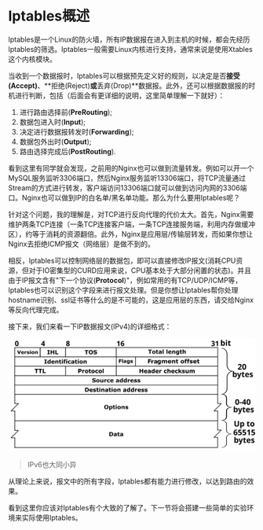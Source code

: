 # Iptables概述

Iptables是一个Linux的防火墙，所有IP数据报在进入到主机的时候，都会先经历Iptables的筛选。Iptables一般需要Linux内核进行支持，通常来说是使用Xtables这个内核模块。

当收到一个数据报时，Iptables可以根据预先定义好的规则，以决定是否**接受(Accept)**、**拒绝(Reject)**或**丢弃(Drop)**数据报。此外，还可以根据数据报的时机进行判断，包括（后面会有更详细的说明，这里简单理解一下就好）：
1. 进行路由选择前(**PreRouting**);
2. 数据包进入时(**Input**);
3. 决定进行数据报转发时(**Forwarding**);
4. 数据包外出时(**Output**);
5. 路由选择完成后(**PostRouting**).

看到这里有同学就会发现，之前用的Nginx也可以做到流量转发。例如可以开一个MySQL服务监听3306端口，然后Nginx服务监听13306端口，将TCP流量通过Stream的方式进行转发，客户端访问13306端口就可以做到访问内网的3306端口。Nginx也可以做到IP的白名单/黑名单功能。那么为什么要用Iptables呢？

针对这个问题，我的理解是，对TCP进行反向代理的代价太大。首先，Nginx需要维护两条TCP连接（一条TCP连接客户端，一条TCP连接服务端，利用内存做缓冲区），约等于消耗的资源翻倍。此外，Nginx是应用层/传输层转发，而如果你想让Nginx去拒绝ICMP报文（网络层）是做不到的。

相反，Iptables可以控制网络层的数据包，即可以直接修改IP报文(消耗CPU资源，但对于IO密集型的CURD应用来说，CPU基本处于大部分闲置的状态)。并且由于IP报文含有"下一个协议(**Protocol**)"，例如常用的有TCP/UDP/ICMP等，Iptables也可以识别这个字段来进行报文处理。但是你想让Iptables帮你处理hostname识别、ssl证书等什么的是不可能的，这是应用层的东西，请交给Nginx等反向代理完成。

接下来，我们来看一下IP数据报文(IPv4)的详细格式：

![IPv4数据报文](./images/IPv4_Packet-en.svg)

> IPv6也大同小异

从理论上来说，报文中的所有字段，Iptables都有能力进行修改，以达到路由的效果。

看到这里你应该对Iptables有个大致的了解了。下一节将会搭建一些简单的实验环境来实际使用Iptables。
